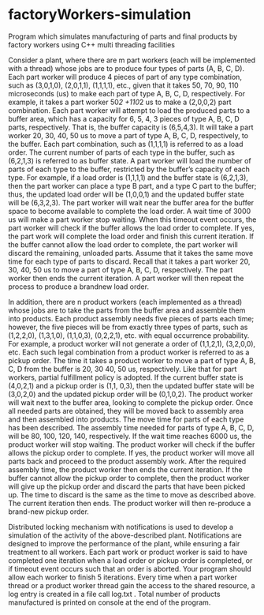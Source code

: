# factoryWorkers-simulation
Program which simulates manufacturing of parts and final products by factory workers using C++ multi threading facilities

Consider a plant, where there are m part workers (each will be implemented with a thread) whose jobs
are to produce four types of parts (A, B, C, D). Each part worker will produce 4 pieces of part of any type
combination, such as (3,0,1,0), (2,0,1,1), (1,1,1,1), etc., given that it takes 50, 70, 90, 110 microseconds
(us) to make each part of type A, B, C, D, respectively. For example, it takes a part worker 50*2 +110*2
us to make a (2,0,0,2) part combination. Each part worker will attempt to load the produced parts to a
buffer area, which has a capacity for 6, 5, 4, 3 pieces of type A, B, C, D parts, respectively. That is, the
buffer capacity is (6,5,4,3). It will take a part worker 20, 30, 40, 50 us to move a part of type A, B, C, D,
respectively, to the buffer. Each part combination, such as (1,1,1,1) is referred to as a load order.
The current number of parts of each type in the buffer, such as (6,2,1,3) is referred to as buffer state. A
part worker will load the number of parts of each type to the buffer, restricted by the buffer’s capacity
of each type. For example, if a load order is (1,1,1,1) and the buffer state is (6,2,1,3), then the part
worker can place a type B part, and a type C part to the buffer; thus, the updated load order will be
(1,0,0,1) and the updated buffer state will be (6,3,2,3). The part worker will wait near the buffer area for
the buffer space to become available to complete the load order. A wait time of 3000 us will make a
part worker stop waiting. When this timeout event occurs, the part worker will check if the buffer
allows the load order to complete. If yes, the part work will complete the load order and finish this
current iteration. If the buffer cannot allow the load order to complete, the part worker will discard the
remaining, unloaded parts. Assume that it takes the same move time for each type of parts to discard.
Recall that it takes a part worker 20, 30, 40, 50 us to move a part of type A, B, C, D, respectively. The part
worker then ends the current iteration. A part worker will then repeat the process to produce a brandnew load order.


In addition, there are n product workers (each implemented as a thread) whose jobs are to take the
parts from the buffer area and assemble them into products. Each product assembly needs five pieces
of parts each time; however, the five pieces will be from exactly three types of parts, such as (1,2,2,0),
(1,3,1,0), (1,1,0,3), (0,2,2,1), etc. with equal occurrence probability. For example, a product worker will
not generate a order of (1,1,2,1), (3,2,0,0), etc. Each such legal combination from a product worker is
referred to as a pickup order. The time it takes a product worker to move a part of type A, B, C, D from
the buffer is 20, 30 40, 50 us, respectively. Like that for part workers, partial fulfillment policy is
adopted. If the current buffer state is (4,0,2,1) and a pickup order is (1,1, 0,3), then the updated buffer
state will be (3,0,2,0) and the updated pickup order will be (0,1,0,2). The product worker will wait next
to the buffer area, looking to complete the pickup order. Once all needed parts are obtained, they will
be moved back to assembly area and then assembled into products. The move time for parts of each
type has been described. The assembly time needed for parts of type A, B, C, D, will be 80, 100, 120,
140, respectively. If the wait time reaches 6000 us, the product worker will stop waiting. The product
worker will check if the buffer allows the pickup order to complete. If yes, the product worker will move
all parts back and proceed to the product assembly work. After the required assembly time, the product
worker then ends the current iteration. If the buffer cannot allow the pickup order to complete, then
the product worker will give up the pickup order and discard the parts that have been picked up. The
time to discard is the same as the time to move as described above. The current iteration then ends.
The product worker will then re-produce a brand-new pickup order.


Distributed locking mechanism with notifications is used to develop a simulation of the activity of the
above-described plant. Notifications are designed to improve the performance of the plant,
while ensuring a fair treatment to all workers. Each part work or product worker is said to have
completed one iteration when a load order or pickup order is completed, or if timeout event occurs
such that an order is aborted. Your program should allow each worker to finish 5 iterations.
Every time when a part worker thread or a product worker thread gain the access to the shared resource, a log entry is created in a file call log.txt . Total number of products manufactured is printed on console at the end of the program.
